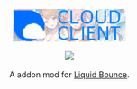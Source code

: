 <div align="center">
<p>
    <img width="200" src="src/main/resources/assets/liquidbounce/logo_banner.png">
</p>

<p>
    <img width="200" src="https://raw.githubusercontent.com/CCBlueX/LiquidCloud/master/LiquidBounce/liquidbounceLogo.svg">
</p>

A addon mod for [Liquid Bounce](https://github.com/CCBlueX/LiquidBounce).
